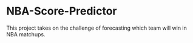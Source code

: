 # NBA-Score-Predictor
This project takes on the challenge of forecasting which team will win in NBA matchups.
